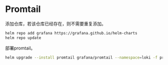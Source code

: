 # Promtail

添加仓库，若该仓库已经存在，则不需要重复添加。

```bash
helm repo add grafana https://grafana.github.io/helm-charts
helm repo update
```



部署promtail。

```bash
helm upgrade --install promtail grafana/promtail --namespace=loki -f promtail-values.yaml --create-namespace
```



